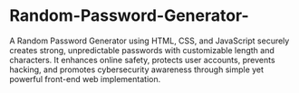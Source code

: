 # Random-Password-Generator-
A Random Password Generator using HTML, CSS, and JavaScript securely creates strong, unpredictable passwords with customizable length and characters. It enhances online safety, protects user accounts, prevents hacking, and promotes cybersecurity awareness through simple yet powerful front-end web implementation.
